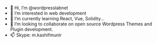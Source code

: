 - 👋 Hi, I’m @wordpresslabnet
- 👀 I’m interested in web development
- 🌱 I’m currently learning React, Vue, Solidity...
- 💞️ I’m looking to collaborate on open source Wordpress Themes and Plugin development.
- 📫 Skype: m.kashifmunir

<!---
wordpresslabnet/wordpresslabnet is a ✨ special ✨ repository because its `README.md` (this file) appears on your GitHub profile.
You can click the Preview link to take a look at your changes.
--->
